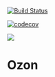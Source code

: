 [![Build Status](https://travis-ci.org/Sokolovskaia/HW7_Ozon.svg?branch=master)](https://travis-ci.org/Sokolovskaia/HW7_Ozon)

[![codecov](https://codecov.io/gh/Sokolovskaia/HW7_Ozon/branch/master/graph/badge.svg)](https://codecov.io/gh/Sokolovskaia/HW7_Ozon)

<a href="https://codecov.io/gh/Sokolovskaia/HW7_Ozon">
  <img src="https://codecov.io/gh/Sokolovskaia/HW7_Ozon/branch/master/graph/badge.svg" />
</a>

# Ozon

